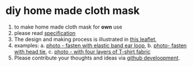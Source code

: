 # diy home made cloth mask

1. to make home made cloth mask for **own** use
2. please read [specification](https://chitakchan.github.io/cloth-mask/README.md)
3. The design and making process is illustrated in [this leaflet](/p01to11v4.png),
4. examples:
    a. [photo - fasten with elastic band ear loop](/photoMaskElasticType600x600pixel.png),
    b. [photo- fasten with head tie](/photoMaskTieType600x600pixel.png),
    c. [photo - with four layers of T-shirt fabric](photoMaskElasticTypeOnThreeLayersOfTShirtFabric.png)
5. Please contribute your thoughts and ideas via [github develoopment](https://chitakchan.github.io/cloth-mask/).    



